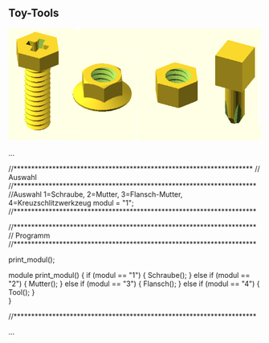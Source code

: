 ## Toy-Tools


![image](https://github.com/frankyhub/Laser-Cutter/blob/main/LB021%20Toy-Tools/Tools.png)

...

//********************************************************************
//                                  Auswahl
//*********************************************************************
//Auswahl 1=Schraube, 2=Mutter, 3=Flansch-Mutter, 4=Kreuzschlitzwerkzeug
                            modul = "1";
//*********************************************************************



//********************************************************************* 
//                                  Programm
//*********************************************************************  

print_modul();

module print_modul() 
 {
	if (modul == "1") {
		Schraube();
	} 
    else if (modul == "2") {
		Mutter();
	} 
        else if (modul == "3") {
		Flansch();
	}
    else if (modul == "4") {
		Tool();
	}   
 }

//*********************************************************************  

...
